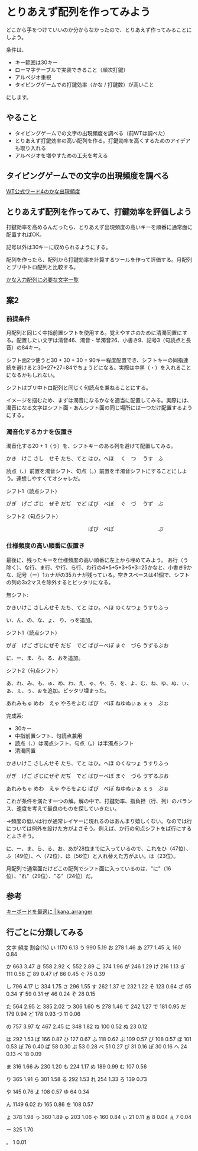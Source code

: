 # とりあえず配列を作ってみよう

どこから手をつけていいのか分からなかったので、とりあえず作ってみることにしよう。

条件は、

- キー範囲は30キー
- ローマ字テーブルで実装できること（順次打鍵）
- アルペジオ重視
- タイピングゲームでの打鍵効率（かな / 打鍵数）が高いこと

にします。

## やること

- タイピングゲームでの文字の出現頻度を調べる（前WTは調べた）
- とりあえず打鍵効率の高い配列を作る。打鍵効率を高くするためのアイデアも取り入れる
- アルペジオを増やすための工夫を考える

## タイピングゲームでの文字の出現頻度を調べる

[WT公式ワード4のかな出現頻度](../data/WT公式ワード4のかな出現頻度.tsv)

## とりあえず配列を作ってみて、打鍵効率を評価しよう

打鍵効率を高めるんだったら、とりあえず出現頻度の高いキーを順番に通常面に配置すればOK。

記号以外は30キーに収められるようにする。

配列を作ったら、配列から打鍵効率を計算するツールを作って評価する。月配列とブリ中トロ配列と比較する。

[かな入力配列に必要な文字一覧](./かな入力配列に必要な文字一覧.md)

## 案2

### 前提条件

月配列と同じく中指前置シフトを使用する。覚えやすさのために清濁同置にする。配置したい文字は清音46、濁音・半濁音26、小書き9、記号3（句読点と長音）の84キー。

シフト面2つ使うと30 + 30 + 30 = 90キー程度配置でき、シフトキーの同指連続を避けると30+27+27=84でちょうどになる。実際は中黒（・）を入れることになるかもしれない。

シフトはブリ中トロ配列と同じく句読点を兼ねることにする。

イメージを掴むため、まずは濁音になるかなを適当に配置してみる。実際には、濁音になる文字はシフト面・あんシフト面の同じ場所には一つだけ配置するようにする。

### 濁音化するカナを仮置き

濁音化する20 + 1（う）を、シフトキーのある列を避けて配置してみる。

かき　けこ さし　せそ
たち、てと はひ。へほ
　く　つ　 うす　ふ　

読点（、）前置を濁音シフト、句点（。）前置を半濁音シフトにすることにしよう。連想しやすくてオシャレだ。

シフト1（読点シフト）

がぎ　げご ざじ　ぜぞ
だぢ　でど ばび　べぼ
　ぐ　づ　 ゔず　ぶ　

シフト2（句点シフト）

　　　　　 　　　　　
　　　　　 ぱぴ　ぺぽ
　　　　　 　　　ぷ　

### 仕様頻度の高い順番に仮置き

最後に、残ったキーを仕様頻度の高い順番に左上から埋めてみよう。 あ行（う除く）、な行、ま行、や行、ら行、わ行の4+5+5+3+5+3=25かなと、小書き9かな、記号（ー）1カナがの35カナが残っている。空きスペースは41個で、シフトの列の3x2マスを除外するとピッタリになる。

無シフト:

かきいけこ さしんせそ
たち、てと はひ。へほ
のくなつょ うすりふっ

い、ん、の、な、ょ、 り、っを追加。

シフト1（読点シフト）

がぎ　げご ざじにぜぞ
だぢ　でど ばびーべぼ
まぐ　づら ゔずるぶお

に、ー、ま、ら、る、おを追加。

シフト2（句点シフト）

あ、れ、み、も、ゅ、め、わ、え、ゃ、や、ろ、を、よ、む、ね、ゆ、ぬ、ぃ、ぁ、ぇ、ぅ、ぉを追加。ピッタリ埋まった。

あれみもゅ めわ　えゃ
やろをよむ ぱぴ　ぺぽ
ねゆぬぃぁ ぇぅ　ぷぉ

完成系:

- 30キー
- 中指前置シフト、句読点兼用
- 読点（、）は濁点シフト、句点（。）は半濁点シフト
- 清濁同置

かきいけこ さしんせそ
たち、てと はひ。へほ
のくなつょ うすりふっ

がぎ　げご ざじにぜぞ
だぢ　でど ばびーべぼ
まぐ　づら ゔずるぶお

あれみもゅ めわ　えゃ
やろをよむ ぱぴ　ぺぽ
ねゆぬぃぁ ぇぅ　ぷぉ

これが条件を満たす一つの解。解の中で、打鍵効率、指負担（行、列）のバランス、速度を考えて最良のものを探していきたい。

→頻度の低いは行が通常レイヤーに現れるのはあんまり嬉しくない。なのでは行については例外を設けた方がよさそう。例えば、か行の句点シフトをぱ行にするとよさそう。

に、ー、ま、ら、る、お、あが28位までに入っているので、これをひ（47位）、ふ（49位）、へ（72位）、ほ（56位）と入れ替えた方がよい。は（23位）。

月配列で通常面だけどこの配列でシフト面に入っているのは、"に"（16位）、"れ"（29位）、"る"（24位）だ。

## 参考

[キーボードを最適に | kana_arranger](https://mobitan.github.io/kana_arranger/)

## 行ごとに分類してみる

文字    頻度    割合(%)
い      1170    6.13
う      990     5.19
お      278     1.46
あ      277     1.45
え      160     0.84

か      663     3.47
き      558     2.92
く      552     2.89
こ      374     1.96
が      246     1.29
け      216     1.13
ぎ      111     0.58
ご      89      0.47
げ      86      0.45
ぐ      75      0.39

し      796     4.17
じ      334     1.75
さ      296     1.55
す      262     1.37
せ      232     1.22
そ      123     0.64
ざ      65      0.34
ず      59      0.31
ぜ      46      0.24
ぞ      28      0.15

た      564     2.95
と      385     2.02
つ      306     1.60
ち      278     1.46
て      242     1.27
で      181     0.95
だ      179     0.94
ど      178     0.93
づ      11      0.06

の      757     3.97
な      467     2.45
に      348     1.82
ね      100     0.52
ぬ      23      0.12

は      292     1.53
ば      166     0.87
ひ      127     0.67
ふ      118     0.62
ぶ      109     0.57
び      108     0.57
ほ      101     0.53
ぼ      76      0.40
ぱ      58      0.30
ぷ      53      0.28
べ      51      0.27
ぴ      31      0.16
ぽ      30      0.16
へ      24      0.13
ぺ      18      0.09

ま      316     1.66
み      230     1.20
も      224     1.17
め      189     0.99
む      107     0.56

り      365     1.91
ら      301     1.58
る      292     1.53
れ      254     1.33
ろ      139     0.73

や      145     0.76
よ      108     0.57
ゆ      64      0.34

ん      1149    6.02
わ      165     0.86
を      108     0.57

ょ      378     1.98
っ      360     1.89
ゅ      203     1.06
ゃ      160     0.84
ぃ      21      0.11
ぁ      8       0.04
ぇ      7       0.04

ー      325     1.70

。      1       0.01
